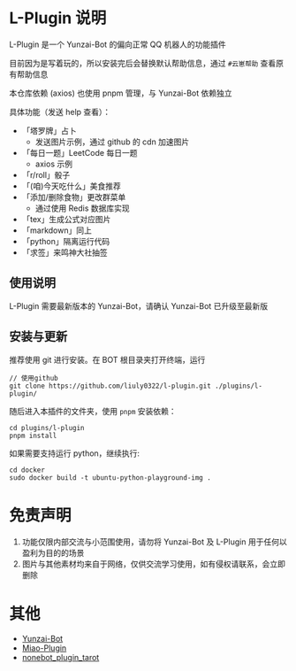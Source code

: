 # L-Plugin 说明

L-Plugin 是一个 Yunzai-Bot 的偏向正常 QQ 机器人的功能插件

目前因为是写着玩的，所以安装完后会替换默认帮助信息，通过 `#云崽帮助` 查看原有帮助信息

本仓库依赖 (axios) 也使用 pnpm 管理，与 Yunzai-Bot 依赖独立

具体功能（发送 help 查看）：

- 「塔罗牌」占卜
  - 发送图片示例，通过 github 的 cdn 加速图片
- 「每日一题」LeetCode 每日一题
  - axios 示例
- 「r/roll」骰子
- 「(咱)今天吃什么」美食推荐
- 「添加/删除食物」更改群菜单
  - 通过使用 Redis 数据库实现
- 「tex」生成公式对应图片
- 「markdown」同上
- 「python」隔离运行代码
- 「求签」来鸣神大社抽签

## 使用说明

L-Plugin 需要最新版本的 Yunzai-Bot，请确认 Yunzai-Bot 已升级至最新版

## 安装与更新

推荐使用 git 进行安装。在 BOT 根目录夹打开终端，运行

```
// 使用github
git clone https://github.com/liuly0322/l-plugin.git ./plugins/l-plugin/
```

随后进入本插件的文件夹，使用 `pnpm` 安装依赖：

```
cd plugins/l-plugin
pnpm install
```

如果需要支持运行 python，继续执行:

```
cd docker
sudo docker build -t ubuntu-python-playground-img .
```

# 免责声明

1. 功能仅限内部交流与小范围使用，请勿将 Yunzai-Bot 及 L-Plugin 用于任何以盈利为目的的场景
2. 图片与其他素材均来自于网络，仅供交流学习使用，如有侵权请联系，会立即删除

# 其他

- [Yunzai-Bot](https://github.com/Le-niao/Yunzai-Bot)
- [Miao-Plugin](https://github.com/yoimiya-kokomi/Miao-plugin)
- [nonebot_plugin_tarot](https://github.com/MinatoAquaCrews/nonebot_plugin_tarot)
